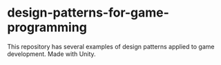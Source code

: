 # design-patterns-for-game-programming
This repository has several examples of design patterns applied to game development.
Made with Unity.
